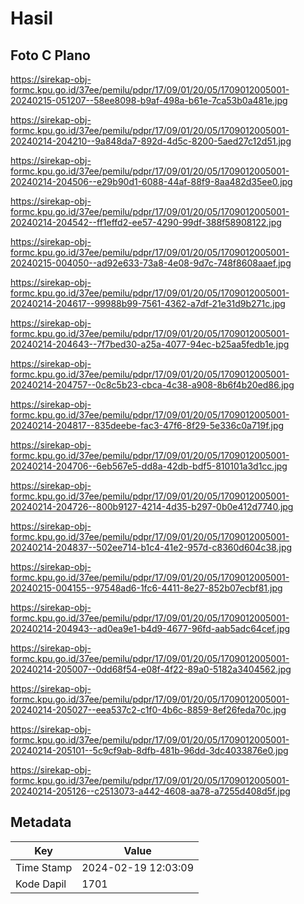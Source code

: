 # Hasil

## Foto C Plano

https://sirekap-obj-formc.kpu.go.id/37ee/pemilu/pdpr/17/09/01/20/05/1709012005001-20240215-051207--58ee8098-b9af-498a-b61e-7ca53b0a481e.jpg

https://sirekap-obj-formc.kpu.go.id/37ee/pemilu/pdpr/17/09/01/20/05/1709012005001-20240214-204210--9a848da7-892d-4d5c-8200-5aed27c12d51.jpg

https://sirekap-obj-formc.kpu.go.id/37ee/pemilu/pdpr/17/09/01/20/05/1709012005001-20240214-204506--e29b90d1-6088-44af-88f9-8aa482d35ee0.jpg

https://sirekap-obj-formc.kpu.go.id/37ee/pemilu/pdpr/17/09/01/20/05/1709012005001-20240214-204542--ff1effd2-ee57-4290-99df-388f58908122.jpg

https://sirekap-obj-formc.kpu.go.id/37ee/pemilu/pdpr/17/09/01/20/05/1709012005001-20240215-004050--ad92e633-73a8-4e08-9d7c-748f8608aaef.jpg

https://sirekap-obj-formc.kpu.go.id/37ee/pemilu/pdpr/17/09/01/20/05/1709012005001-20240214-204617--99988b99-7561-4362-a7df-21e31d9b271c.jpg

https://sirekap-obj-formc.kpu.go.id/37ee/pemilu/pdpr/17/09/01/20/05/1709012005001-20240214-204643--7f7bed30-a25a-4077-94ec-b25aa5fedb1e.jpg

https://sirekap-obj-formc.kpu.go.id/37ee/pemilu/pdpr/17/09/01/20/05/1709012005001-20240214-204757--0c8c5b23-cbca-4c38-a908-8b6f4b20ed86.jpg

https://sirekap-obj-formc.kpu.go.id/37ee/pemilu/pdpr/17/09/01/20/05/1709012005001-20240214-204817--835deebe-fac3-47f6-8f29-5e336c0a719f.jpg

https://sirekap-obj-formc.kpu.go.id/37ee/pemilu/pdpr/17/09/01/20/05/1709012005001-20240214-204706--6eb567e5-dd8a-42db-bdf5-810101a3d1cc.jpg

https://sirekap-obj-formc.kpu.go.id/37ee/pemilu/pdpr/17/09/01/20/05/1709012005001-20240214-204726--800b9127-4214-4d35-b297-0b0e412d7740.jpg

https://sirekap-obj-formc.kpu.go.id/37ee/pemilu/pdpr/17/09/01/20/05/1709012005001-20240214-204837--502ee714-b1c4-41e2-957d-c8360d604c38.jpg

https://sirekap-obj-formc.kpu.go.id/37ee/pemilu/pdpr/17/09/01/20/05/1709012005001-20240215-004155--97548ad6-1fc6-4411-8e27-852b07ecbf81.jpg

https://sirekap-obj-formc.kpu.go.id/37ee/pemilu/pdpr/17/09/01/20/05/1709012005001-20240214-204943--ad0ea9e1-b4d9-4677-96fd-aab5adc64cef.jpg

https://sirekap-obj-formc.kpu.go.id/37ee/pemilu/pdpr/17/09/01/20/05/1709012005001-20240214-205007--0dd68f54-e08f-4f22-89a0-5182a3404562.jpg

https://sirekap-obj-formc.kpu.go.id/37ee/pemilu/pdpr/17/09/01/20/05/1709012005001-20240214-205027--eea537c2-c1f0-4b6c-8859-8ef26feda70c.jpg

https://sirekap-obj-formc.kpu.go.id/37ee/pemilu/pdpr/17/09/01/20/05/1709012005001-20240214-205101--5c9cf9ab-8dfb-481b-96dd-3dc4033876e0.jpg

https://sirekap-obj-formc.kpu.go.id/37ee/pemilu/pdpr/17/09/01/20/05/1709012005001-20240214-205126--c2513073-a442-4608-aa78-a7255d408d5f.jpg


## Metadata

| Key        | Value               |
| ---------- | ------------------- |
| Time Stamp | 2024-02-19 12:03:09 |
| Kode Dapil | 1701                |



